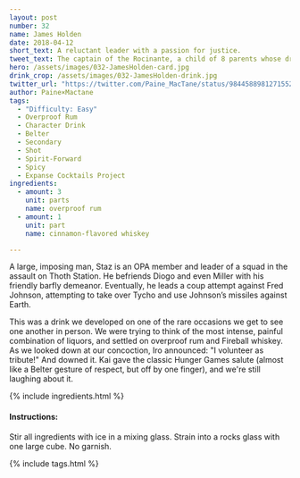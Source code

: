 ```yaml
---
layout: post
number: 32
name: James Holden
date: 2018-04-12
short_text: A reluctant leader with a passion for justice.
tweet_text: The captain of the Rocinante, a child of 8 parents whose drive for justice leads him into situations that affect the future of the Solar System. 
hero: /assets/images/032-JamesHolden-card.jpg
drink_crop: /assets/images/032-JamesHolden-drink.jpg
twitter_url: "https://twitter.com/Paine_MacTane/status/984458898127155200"
author: Paine×Mactane
tags: 
  - "Difficulty: Easy"
  - Overproof Rum
  - Character Drink
  - Belter
  - Secondary
  - Shot
  - Spirit-Forward
  - Spicy
  - Expanse Cocktails Project
ingredients:
  - amount: 3
    unit: parts
    name: overproof rum
  - amount: 1
    unit: part
    name: cinnamon-flavored whiskey

---
```


A large, imposing man, Staz is an OPA member and leader of a squad in the assault on Thoth Station. He befriends Diogo and even Miller with his friendly barfly demeanor. Eventually, he leads a coup attempt against Fred Johnson, attempting to take over Tycho and use Johnson’s missiles against Earth.

This was a drink we developed on one of the rare occasions we get to see one another in person. We were trying to think of the most intense, painful combination of liquors, and settled on overproof rum and Fireball whiskey. As we looked down at our concoction, Iro announced: "I volunteer as tribute!" And downed it. Kai gave the classic Hunger Games salute (almost like a Belter gesture of respect, but off by one finger), and we're still laughing about it. 

{% include ingredients.html %}

#### Instructions:

Stir all ingredients with ice in a mixing glass. Strain into a rocks glass with one large cube. No garnish.

{% include tags.html %}
